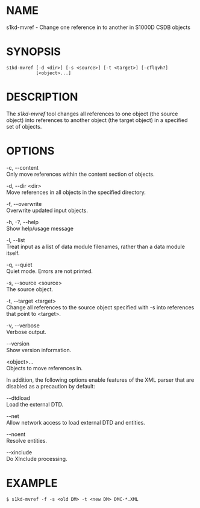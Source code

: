 NAME
====

s1kd-mvref - Change one reference in to another in S1000D CSDB objects

SYNOPSIS
========

    s1kd-mvref [-d <dir>] [-s <source>] [-t <target>] [-cflqvh?]
               [<object>...]

DESCRIPTION
===========

The *s1kd-mvref* tool changes all references to one object (the source
object) into references to another object (the target object) in a
specified set of objects.

OPTIONS
=======

-c, --content  
Only move references within the content section of objects.

-d, --dir &lt;dir&gt;  
Move references in all objects in the specified directory.

-f, --overwrite  
Overwrite updated input objects.

-h, -?, --help  
Show help/usage message

-l, --list  
Treat input as a list of data module filenames, rather than a data
module itself.

-q, --quiet  
Quiet mode. Errors are not printed.

-s, --source &lt;source&gt;  
The source object.

-t, --target &lt;target&gt;  
Change all references to the source object specified with -s into
references that point to &lt;target&gt;.

-v, --verbose  
Verbose output.

--version  
Show version information.

&lt;object&gt;...  
Objects to move references in.

In addition, the following options enable features of the XML parser
that are disabled as a precaution by default:

--dtdload  
Load the external DTD.

--net  
Allow network access to load external DTD and entities.

--noent  
Resolve entities.

--xinclude  
Do XInclude processing.

EXAMPLE
=======

    $ s1kd-mvref -f -s <old DM> -t <new DM> DMC-*.XML
